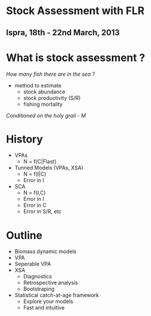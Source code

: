 Stock Assessment with FLR
=========================

Ispra, 18th - 22nd March, 2013
-------------------------

# What is stock assessment ?

*How many fish there are in the sea ?*

* method to estimate 
  * stock abundance
  * stock productivity (S/R)
  * fishing mortality
  
*Conditioned on the holy grail - M*

# History

* VPAs
    * N = f(C|Flast)
* Tunned Models (VPAs, XSA)
    * N = f(I|C)
    * Error in I
* SCA
    * N = f(I,C)
    * Error in I
    * Error in C
    * Error in S/R, etc

# Outline

* Biomass dynamic models
* VPA
* Seperable VPA
* XSA
    * Diagnostics 
    * Retrospective analysis
    * Bootstraping
* Statistical catch-at-age framework
    * Explore your models
    * Fast and intuitive

